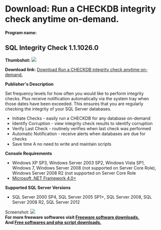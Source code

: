# Download: Run a CHECKDB integrity check anytime on-demand.

**Program name:**

## SQL Integrity Check 1.1.1026.0

  
**Thumbshot:** ![](http://www.freewarefiles.com/screenshot/sqlintgrtychck_md.jpg)   
  
**Download link:** [Download Run a CHECKDB integrity check anytime on-demand.](http://freesoftwares.boysofts.com/SQL-Integrity-Check_program_98108.html)  
  


**Publisher's Description**  
  


Set frequency levels for how often you would like to perform integrity checks. Plus receive notification automatically via the system tray when those dates have been exceeded. This ensures that you are regularly checking the integrity of your SQL Server databases. 

  * Initiate Checks - easily run a CHECKDB for any database on-demand 
  * Identify Corruption - view integrity check results to identify corruption 
  * Verify Last Check - routinely verifies when last check was performed 
  * Automatic Notification - receive alerts when databases are due for checks 
  * Save time A no need to write and maintain scripts 

**Console Requirements**

  * Windows XP SP3, Windows Server 2003 SP2, Windows Vista SP1, Windows 7, Windows Server 2008 (not supported on Server Core Role), Windows Server 2008 R2 (not supported on Server Core Role 
  * [Microsoft .NET Framework 4.0+](http://www.freewarefiles.com/Microsoft-NET-Framework-4_program_55008.html)

**Supported SQL Server Versions**

  * SQL Server 2000 SP4, SQL Server 2005 SP1+, SQL Server 2008, SQL Server 2008 R2, SQL Server 2012 

  
  
Screenshot: ![](http://www.freewarefiles.com/screenshot/sqlintgrtychck.jpg)   
**For more freeware softwares visit [Freeware software downloads.](http://freesoftwares.boysofts.com/)**   
**And [Free softwares and php script downloads.](http://www.boysofts.com/)**
